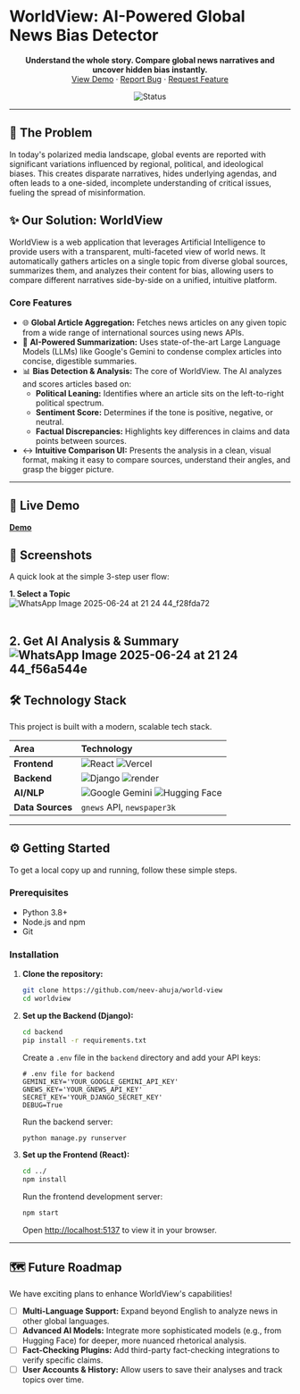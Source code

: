 # WorldView: AI-Powered Global News Bias Detector

<p align="center">
  <b>Understand the whole story. Compare global news narratives and uncover hidden bias instantly.</b>
  <br />
  <a href="https://world-view-phi.vercel.app/">View Demo</a> ·
  <a href="https://github.com/neev-ahuja/world-view/issues/new">Report Bug</a> ·
  <a href="https://github.com/neev-ahuja/world-view/issues/new">Request Feature</a>
</p>

<!-- Optional Badges -->
<p align="center">
    <img src="https://img.shields.io/badge/status-in%20development-orange.svg" alt="Status">
</p>

---

## 🎯 The Problem

In today's polarized media landscape, global events are reported with significant variations influenced by regional, political, and ideological biases. This creates disparate narratives, hides underlying agendas, and often leads to a one-sided, incomplete understanding of critical issues, fueling the spread of misinformation.

## ✨ Our Solution: WorldView

WorldView is a web application that leverages Artificial Intelligence to provide users with a transparent, multi-faceted view of world news. It automatically gathers articles on a single topic from diverse global sources, summarizes them, and analyzes their content for bias, allowing users to compare different narratives side-by-side on a unified, intuitive platform.

### Core Features

*   🌐 **Global Article Aggregation:** Fetches news articles on any given topic from a wide range of international sources using news APIs.
*   🧠 **AI-Powered Summarization:** Uses state-of-the-art Large Language Models (LLMs) like Google's Gemini to condense complex articles into concise, digestible summaries.
*   📊 **Bias Detection & Analysis:** The core of WorldView. The AI analyzes and scores articles based on:
    *   **Political Leaning:** Identifies where an article sits on the left-to-right political spectrum.
    *   **Sentiment Score:** Determines if the tone is positive, negative, or neutral.
    *   **Factual Discrepancies:** Highlights key differences in claims and data points between sources.
*   ↔️ **Intuitive Comparison UI:** Presents the analysis in a clean, visual format, making it easy to compare sources, understand their angles, and grasp the bigger picture.

---

## 🚀 Live Demo

[**Demo**](https://world-view-phi.vercel.app/)

## 📸 Screenshots

A quick look at the simple 3-step user flow:

**1. Select a Topic**
<br/>
![WhatsApp Image 2025-06-24 at 21 24 44_f28fda72](https://github.com/user-attachments/assets/2497b5d3-5a3a-48bd-8bc3-55b18a318989)
<br/>
<br/>

**2. Get AI Analysis & Summary**
<br/>
![WhatsApp Image 2025-06-24 at 21 24 44_f56a544e](https://github.com/user-attachments/assets/1ab244f8-9037-4c94-bc3a-71d3516da489)
<br/>
---

## 🛠️ Technology Stack

This project is built with a modern, scalable tech stack.

| Area      | Technology                                                                                                  |
| :-------- | :---------------------------------------------------------------------------------------------------------- |
| **Frontend**  | ![React](https://img.shields.io/badge/-React-61DAFB?logo=react&logoColor=white) ![Vercel](https://img.shields.io/badge/-Vercel-black?logo=vercel&logoColor=white)                        |
| **Backend**   | ![Django](https://img.shields.io/badge/-Django-092E20?logo=django&logoColor=white) ![render](https://img.shields.io/badge/-render-black?logo=render&logoColor=white) |
| **AI/NLP**    | ![Google Gemini](https://img.shields.io/badge/-Google%20Gemini-4285F4?logo=google-gemini&logoColor=white) ![Hugging Face](https://img.shields.io/badge/-hugginface-FF9D00?logo=huggingface&logoColor=white)        |
| **Data Sources**| `gnews` API, `newspaper3k`                                                                                   |

---

## ⚙️ Getting Started

To get a local copy up and running, follow these simple steps.

### Prerequisites

*   Python 3.8+
*   Node.js and npm
*   Git

### Installation

1.  **Clone the repository:**
    ```sh
    git clone https://github.com/neev-ahuja/world-view
    cd worldview
    ```

2.  **Set up the Backend (Django):**
    ```sh
    cd backend
    pip install -r requirements.txt
    ```
    Create a `.env` file in the `backend` directory and add your API keys:
    ```.env
    # .env file for backend
    GEMINI_KEY='YOUR_GOOGLE_GEMINI_API_KEY'
    GNEWS_KEY='YOUR_GNEWS_API_KEY'
    SECRET_KEY='YOUR_DJANGO_SECRET_KEY'
    DEBUG=True
    ```
    Run the backend server:
    ```sh
    python manage.py runserver
    ```

3.  **Set up the Frontend (React):**
    ```sh
    cd ../
    npm install
     ```
    Run the frontend development server:
   
    ```sh
    npm start
    ```
    Open [http://localhost:5137](http://localhost:5137) to view it in your browser.

---

## 🗺️ Future Roadmap

We have exciting plans to enhance WorldView's capabilities!

-   [ ] **Multi-Language Support:** Expand beyond English to analyze news in other global languages.
-   [ ] **Advanced AI Models:** Integrate more sophisticated models (e.g., from Hugging Face) for deeper, more nuanced rhetorical analysis.
-   [ ] **Fact-Checking Plugins:** Add third-party fact-checking integrations to verify specific claims.
-   [ ] **User Accounts & History:** Allow users to save their analyses and track topics over time.
